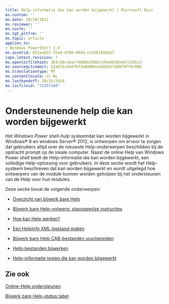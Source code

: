 ```yaml
---
title: Help-informatie die kan worden bijgewerkt | Microsoft Docs
ms.custom: ''
ms.date: 10/28/2012
ms.reviewer: ''
ms.suite: ''
ms.tgt_pltfrm: ''
ms.topic: article
applies_to:
- Windows PowerShell 3.0
ms.assetid: 832ea622-25a9-4760-904d-e15d6105bb27
caps.latest.revision: 7
ms.openlocfilehash: 363c40c3eacf406bb29662c89a6b30eeb715d513
ms.sourcegitcommit: 52a67bcd9d7bf3e8600ea4302d1fa8970ff9c998
ms.translationtype: MT
ms.contentlocale: nl-NL
ms.lasthandoff: 10/15/2019
ms.locfileid: "72357349"
---
```

# <a name="supporting-updatable-help"></a>Ondersteunende help die kan worden bijgewerkt

Het *Windows Power shell-hulp systeem*dat kan worden bijgewerkt in Windows® 8 en windows Server® 2012, is ontworpen om ervoor te zorgen dat gebruikers altijd over de nieuwste Help-onderwerpen beschikken bij de opdracht prompt op de lokale computer. Naast de online Help van Windows Power shell biedt de Help-informatie die kan worden bijgewerkt, een volledige Help-oplossing voor gebruikers. In deze sectie wordt het Help-systeem beschreven dat kan worden bijgewerkt en wordt uitgelegd hoe ontwerpers van de module kunnen worden geholpen bij het ondersteunen van de Help voor hun modules.

Deze sectie bevat de volgende onderwerpen:

- [Overzicht van bijwerk bare Help](./updatable-help-overview.md)

- [Bijwerk bare Help-ontwerp: stapsgewijze instructies](./updatable-help-authoring-step-by-step.md)

- [Hoe kan Help werken?](./how-updatable-help-works.md)

- [Een HelpInfo XML-bestand maken](./how-to-create-a-helpinfo-xml-file.md)

- [Bijwerk bare Help CAB-bestanden voorbereiden](./how-to-prepare-updatable-help-cab-files.md)

- [Help-bestanden bijwerken](./how-to-update-help-files.md)

- [Help-informatie testen die kan worden bijgewerkt](./how-to-test-updatable-help.md)

## <a name="see-also"></a>Zie ook

[Online-Help ondersteunen](./supporting-online-help.md)

[Bijwerk bare Help-status tabel](https://www.microsoft.com/en-us/itpro/windows)